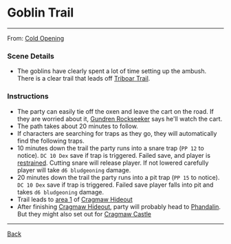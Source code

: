 # Goblin Trail
---

From: [Cold Opening](cold-opening.md)

### Scene Details
- The goblins have clearly spent a lot of time setting up the ambush. There is a clear trail that leads off [Triboar Trail](../locations/triboar-trail.md).

### Instructions
 - The party can easily tie off the oxen and leave the cart on the road. If they are worried about it, [Gundren Rockseeker](../npcs/gundren-rockseeker.md) says he'll watch the cart.
 - The path takes about 20 minutes to follow.
 - If characters are searching for traps as they go, they will automatically find the following traps.
 - 10 minutes down the trail the party runs into a snare trap (`PP 12` to notice). `DC 10 Dex` save if trap is triggered. Failed save, and player is [restrained](https://5e.tools/conditionsdiseases.html#restrained_phb). Cutting snare will release player. If not lowered carefully player will take `d6 bludgeoning` damage.
 - 20 minutes down the trail the party runs into a pit trap (`PP 15` to notice). `DC 10 Dex` save if trap is triggered. Failed save player falls into pit and takes `d6 bludgeoning` damage.
 - Trail leads to [area 1](../locations/cragmaw-hideout.md#1-cave-mouth) of [Cragmaw Hideout](../locations/cragmaw-hideout.md)
 - After finishing [Cragmaw Hideout](../locations/cragmaw-hideout.md), party will probably head to [Phandalin](../locations/phandalin.md). But they might also set out for [Cragmaw Castle](../locations/cragmaw-castle.md)

---
[Back](./scenes.md)
